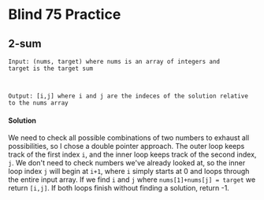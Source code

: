 # Blind 75 Practice

## 2-sum

<code>Input: (nums, target) where nums is an array of integers and target is the target sum

Output: [i,j] where i and j are the indeces of the solution relative to the nums array </code>

#### Solution

We need to check all possible combinations of two numbers to exhaust all possibilities, so I chose a double pointer approach. The outer loop keeps track of the first index `i`, and the inner loop keeps track of the second index, `j`. We don't need to check numbers we've already looked at, so the inner loop index `j` will begin at `i+1`, where `i` simply starts at 0 and loops through the entire input array. If we find `i` and `j` where `nums[1]+nums[j] = target` we return `[i,j]`. If both loops finish without finding a solution, return -1.